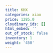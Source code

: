 ```yaml
---
title: KHX
categories: xiao
price: 1285.0
cloudinary_ids: []
html_embed: ''
out_of_stock: false
inventory: 1
weight: '450'
---
```


